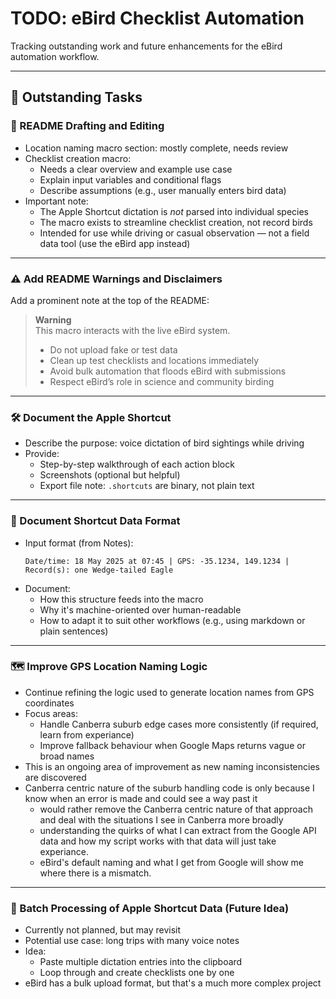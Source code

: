 # TODO: eBird Checklist Automation

Tracking outstanding work and future enhancements for the eBird automation workflow.

---

## 🔧 Outstanding Tasks

### 📘 README Drafting and Editing

- Location naming macro section: mostly complete, needs review
- Checklist creation macro:
  - Needs a clear overview and example use case
  - Explain input variables and conditional flags
  - Describe assumptions (e.g., user manually enters bird data)
- Important note:
  - The Apple Shortcut dictation is *not* parsed into individual species
  - The macro exists to streamline checklist creation, not record birds
  - Intended for use while driving or casual observation — not a field data tool (use the eBird app instead)

---

### ⚠️ Add README Warnings and Disclaimers

Add a prominent note at the top of the README:

> **Warning**  
> This macro interacts with the live eBird system.  
> - Do not upload fake or test data  
> - Clean up test checklists and locations immediately  
> - Avoid bulk automation that floods eBird with submissions  
> - Respect eBird’s role in science and community birding  

---

### 🛠️ Document the Apple Shortcut

- Describe the purpose: voice dictation of bird sightings while driving
- Provide:
  - Step-by-step walkthrough of each action block
  - Screenshots (optional but helpful)
  - Export file note: `.shortcuts` are binary, not plain text

---

### 📄 Document Shortcut Data Format

- Input format (from Notes):
  ```
  Date/time: 18 May 2025 at 07:45 | GPS: -35.1234, 149.1234 | Record(s): one Wedge-tailed Eagle
  ```
- Document:
  - How this structure feeds into the macro
  - Why it's machine-oriented over human-readable
  - How to adapt it to suit other workflows (e.g., using markdown or plain sentences)

---

### 🗺️ Improve GPS Location Naming Logic

- Continue refining the logic used to generate location names from GPS coordinates
- Focus areas:
  - Handle Canberra suburb edge cases more consistently (if required, learn from experiance)
  - Improve fallback behaviour when Google Maps returns vague or broad names
- This is an ongoing area of improvement as new naming inconsistencies are discovered
- Canberra centric nature of the suburb handling code is only because I know when an error is made and could see a way past it
  - would rather remove the Canberra centric nature of that approach and deal with the situations I see in Canberra more broadly
  - understanding the quirks of what I can extract from the Google API data and how my script works with that data will just
    take experiance.
  - eBird's default naming and what I get from Google will show me where there is a mismatch.
 
---

### 🧪 Batch Processing of Apple Shortcut Data (Future Idea)

- Currently not planned, but may revisit
- Potential use case: long trips with many voice notes
- Idea:
  - Paste multiple dictation entries into the clipboard
  - Loop through and create checklists one by one
- eBird has a bulk upload format, but that's a much more complex project